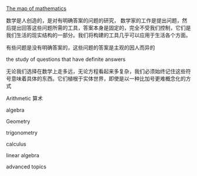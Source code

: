 [The map of mathematics](map-of-math.md)

数学是人创造的，是对有明确答案的问题的研究， 数学家的工作是提出问题，然后提出回答这些问题所需的工具，答案本身是固定的，完全不受我们控制，它们是我们生活的现实结构的一部分。我们将构建的工具几乎可以应用于生活各个方面。

有些问题是没有明确答案的，这些问题的答案是主观的因人而异的

the study of questions that have definite answers

无论我们选择在数学上走多远，无论方程看起来多复杂，我们必须始终记住这些符号意味着具体的东西。它们植根于实体世界，即使是以一种比加号更难概念化的方式



Arithmetic 算术



algebra

Geometry

trigonometry

calculus

linear algebra

advanced topics

